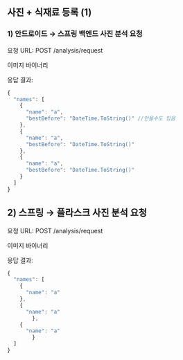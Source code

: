 ## 사진 + 식재료 등록 (1)

### 1) 안드로이드 → 스프링 백엔드 사진 분석 요청

요청 URL: POST /analysis/request

이미지 바이너리

응답 결과:

```jsx
{
  "names": [
    {
      "name": "a",
      "bestBefore": "DateTime.ToString()" //안올수도 있음
    },
    {
      "name": "a",
      "bestBefore": "DateTime.ToString()"
    },
    {
      "name": "a",
      "bestBefore": "DateTime.ToString()"
    }
  ]
}
```

## 2) 스프링 → 플라스크 사진 분석 요청

요청 URL: POST /analysis/request

이미지 바이너리

응답 결과:

```jsx
{
  "names": [
    {
      "name": "a"
    },
    {
      "name": "a"
		},
    {
      "name": "a"
		}
  ]
}
```
